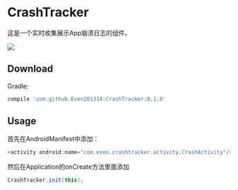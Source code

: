 CrashTracker
========

这是一个实时收集展示App崩溃日志的组件。

![](https://github.com/Even201314/CrashTracker/tree/master/raw/master/screenshot/crashTracker.png)  

Download
--------

Gradle:
```groovy
compile 'com.github.Even201314:CrashTracker:0.1.0'
```

Usage
--------
首先在AndroidManifest中添加：
```java
<activity android:name="com.even.crashtracker.activity.CrashActivity"/>
```
然后在Application的onCreate方法里面添加
```java
CrashTracker.init(this);
```
